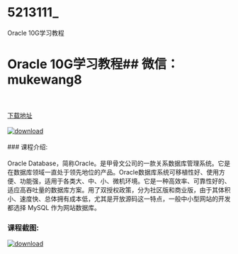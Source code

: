 # 5213111_
Oracle 10G学习教程
# Oracle 10G学习教程## 微信：mukewang8
<br/></br>[下载地址](http://www.36tz.cn/article/5213111 "下载地址")
<br/></br>[![download](http://36tz.cn/muke_img/2020_05_2-89.png "下载地址")](http://www.36tz.cn/article/5213111 "下载地址")
<br/></br>### 课程介绍:<br/></br>Oracle Database，简称Oracle。是甲骨文公司的一款关系数据库管理系统。它是在数据库领域一直处于领先地位的产品。Oracle数据库系统可移植性好、使用方便、功能强，适用于各类大、中、小、微机环境。它是一种高效率、可靠性好的、适应高吞吐量的数据库方案。用了双授权政策，分为社区版和商业版，由于其体积小、速度快、总体拥有成本低，尤其是开放源码这一特点，一般中小型网站的开发都选择 MySQL 作为网站数据库。

### 课程截图:
[![download](http://36tz.cn/muke_img/2020_05_1-97.png "下载地址")](http://www.36tz.cn/article/5213111 "下载地址")
